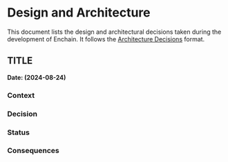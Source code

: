 # Design and Architecture

This document lists the design and architectural decisions taken
during the development of Enchain. It follows
the [Architecture Decisions](https://cognitect.com/blog/2011/11/15/documenting-architecture-decisions.html) format.

## TITLE

**Date: (2024-08-24)**


### Context

### Decision

### Status

### Consequences
